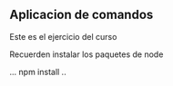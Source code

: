 ## Aplicacion de comandos

Este es el ejercicio del curso

Recuerden instalar los paquetes de node

...
npm install
..